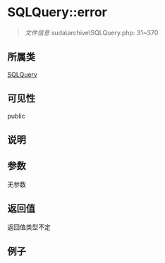 # SQLQuery::error



> *文件信息* suda\archive\SQLQuery.php: 31~370

## 所属类 

[SQLQuery](../SQLQuery.md)

## 可见性

 public 

## 说明




## 参数


无参数


## 返回值

返回值类型不定


## 例子

